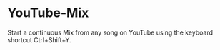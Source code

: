 # YouTube-Mix
Start a continuous Mix from any song on YouTube using the keyboard shortcut Ctrl+Shift+Y.
